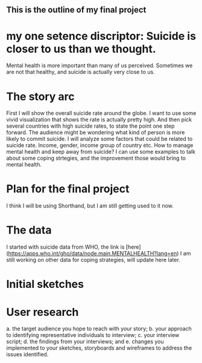 ## This is the outline of my final project
# my one setence discriptor: Suicide is closer to us than we thought.
Mental health is more important than many of us perceived. Sometimes we are not that healthy, and suicide is actually very close to us.

# The story arc
First I will show the overall suicide rate around the globe. I want to use some vivid visualization that shows the rate is actually pretty high. And then pick several countries with high suicide rates, to state the point one step forward. 
The audience might be wondering what kind of person is more likely to commit suicide. I will analyze some factors that could be related to suicide rate. Income, gender, income group of country etc. 
How to manage mental health and keep away from suicide? I can use some examples to talk about some coping strtegies, and the improvement those would bring to mental health.

# Plan for the final project
I think I will be using Shorthand, but I am still getting used to it now.

# The data
I started with suicide data from WHO, the link is [here] (https://apps.who.int/gho/data/node.main.MENTALHEALTH?lang=en)
I am still working on other data for coping strategies, will update here later.

# Initial sketches

# User research

a. the target audience you hope to reach with your story; 
b. your approach to identifying representative individuals to interview; 
c. your interview script; 
d. the findings from your interviews; and 
e. changes you implemented to your sketches, storyboards and wireframes to address the issues identified.
